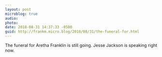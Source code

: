 ```yaml
---
layout: post
microblog: true
audio: 
photo: 
date: 2018-08-31 14:37:33 -0500
guid: http://frankm.micro.blog/2018/08/31/the-funeral-for.html
---
```

The funeral for Aretha Franklin is still going. Jesse Jackson is speaking right now. 
